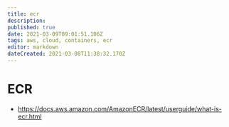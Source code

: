 ```yaml
---
title: ecr
description: 
published: true
date: 2021-03-09T09:01:51.106Z
tags: aws, cloud, containers, ecr
editor: markdown
dateCreated: 2021-03-08T11:38:32.170Z
---
```


# ECR
- https://docs.aws.amazon.com/AmazonECR/latest/userguide/what-is-ecr.html